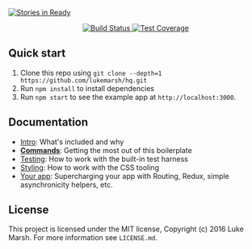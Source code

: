 [![Stories in Ready](https://badge.waffle.io/lukemarsh/hq.png?label=ready&title=Ready)](https://waffle.io/lukemarsh/hq)
<div align="center">
  <!-- Build Status -->
  <a href="https://travis-ci.org/lukemarsh/hq">
    <img src="https://travis-ci.org/lukemarsh/hq.svg" alt="Build Status" />
  </a>
  <!-- Test Coverage -->
  <a href="https://coveralls.io/r/lukemarsh/hq">
    <img src="https://coveralls.io/repos/github/lukemarsh/hq/badge.svg" alt="Test Coverage" />
  </a>
</div>

## Quick start

1. Clone this repo using `git clone --depth=1 https://github.com/lukemarsh/hq.git`
1. Run `npm install` to install dependencies
1. Run `npm start` to see the example app at `http://localhost:3000`.

## Documentation

- [Intro](docs/general): What's included and why
- [**Commands**](docs/general/commands.md): Getting the most out of this boilerplate
- [Testing](docs/testing): How to work with the built-in test harness
- [Styling](docs/css): How to work with the CSS tooling
- [Your app](docs/js): Supercharging your app with Routing, Redux, simple
  asynchronicity helpers, etc.

## License

This project is licensed under the MIT license, Copyright (c) 2016 Luke
Marsh. For more information see `LICENSE.md`.
